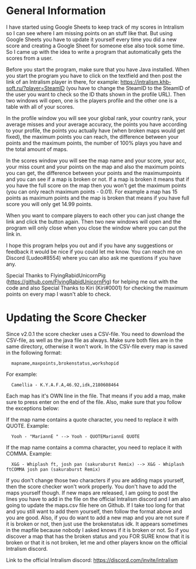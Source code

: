 # General Information
I have started using Google Sheets to keep track of my scores in Intralism so I can see where I am missing points on an stuff like that. But using Google Sheets you have to update it yourself every time you did a new score and creating a Google Sheet for someone else also took some time. So I came up with the idea to write a program that automatically gets the scores from a user.

Before you start the program, make sure that you have Java installed. When you start the program you have to click on the textfield and then post the link of an Intralism player in there, for example: https://intralism.khb-soft.ru/?player=SteamID (you have to change the SteamID to the SteamID of the user you want to check so the ID thats shown in the profile URL). Then two windows will open, one is the players profile and the other one is a table with all of your scores. 
  
In the profile window you will see your global rank, your country rank, your average misses and your average accuracy, the points you have according to your profile, the points you actually have (when broken maps would get fixed), the maximum points you can reach, the difference between your points and the maximum points, the number of 100% plays you have and the total amount of maps.

In the scores window you will see the map name and your score, your acc, your miss count and your points on the map and also the maximum points you can get, the difference between your points and the maximumpoints and you can see if a map is broken or not. If a map is broken it means that if you have the full score on the map then you won't get the maximum points (you can only reach maximum points - 0.01). For example a map has 15 points as maximum points and the map is broken that means if you have full score you will only get 14.99 points.

When you want to compare players to each other you can just change the link and click the button again. Then two new windows will open and the program will only close when you close the window where you can put the link in.

I hope this program helps you out and if you have any suggestions or feedback it would be nice if you could let me know. You can reach me on Discord (Ludeo#8554) where you can also ask me questions if you have any.

Special Thanks to FlyingRabidUnicornPig (https://github.com/FlyingRabidUnicornPig) for helping me out with the code and also Special Thanks to Kiri (Kiri#0001) for checking the maximum points on every map I wasn't able to check.

# Updating the Score Checker
Since v2.0.1 the score checker uses a CSV-file. You need to download the CSV-file, as well as the java file as always. Make sure both files are in the same directory, otherwise it won't work. In the CSV-file every map is saved in the following format:

      mapname,maxpoints,brokenstatus,workshopid
      
For example:

      Camellia - K.Y.A.F.A,46.92,idk,2180608464
      
      
Each map has it's OWN line in the file. That means if you add a map, make sure to press enter on the end of the file. Also, make sure that you follow the exceptions below:      

If the map name contains a quote character, you need to replace it with QUOTE. Example:

      Yooh - "MariannE " --> Yooh - QUOTEMariannE QUOTE
      
      
If the map name contains a comma character, you need to replace it with COMMA. Example: 

      X&G - Whiplash ft, josh pan (sakuraburst Remix) --> X&G - Whiplash ftCOMMA josh pan (sakuraburst Remix)
      
      
If you don't change those two characters if you are adding maps yourself, then the score checker won't work properly. You don't have to add the maps yourself though. If new maps are released, I am going to post the lines you have to add in the file on the official Intralism discord and I am also going to update the maps.csv file here on Github. If I take too long for that and you still want to add them yourself, then follow the format above and you are good. Also, if you do want to add a new map and you are not sure if it is broken or not, then just use the brokenstatus idk. It appears sometimes in the mapfile because nobody I asked knows if it is broken or not. So if you discover a map that has the broken status and you FOR SURE know that it is broken or that it is not broken, let me and other players know on the official Intralism discord.


Link to the official Intralism discord: https://discord.com/invite/intralism
